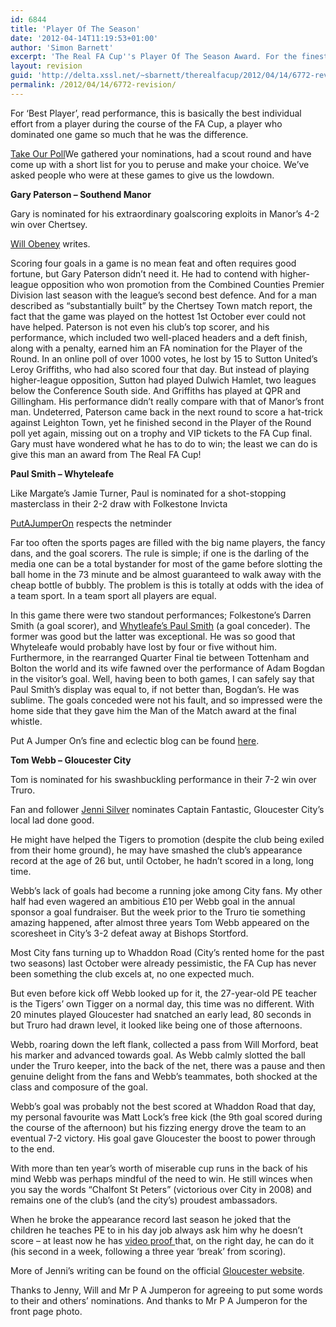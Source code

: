 ```yaml
---
id: 6844
title: 'Player Of The Season'
date: '2012-04-14T11:19:53+01:00'
author: 'Simon Barnett'
excerpt: 'The Real FA Cup''s Player Of The Season Award. For the finest single performance by a non-league player in this season''s FA Cup. There''s one goal scorer, one engine room and one net minder. You decided. Vote!'
layout: revision
guid: 'http://delta.xssl.net/~sbarnett/therealfacup/2012/04/14/6772-revision/'
permalink: /2012/04/14/6772-revision/
---
```


For ‘Best Player’, read performance, this is basically the best individual effort from a player during the course of the FA Cup, a player who dominated one game so much that he was the difference.

<a name="pd_a_6127614"></a><div class="CSS_Poll PDS_Poll" id="PDI_container6127614" style="display:inline-block;"></div><div id="PD_superContainer"></div><script charset="UTF-8" src="//static.polldaddy.com/p/6127614.js" type="text/javascript"></script><noscript>[Take Our Poll](https://poll.fm/6127614)</noscript>We gathered your nominations, had a scout round and have come up with a short list for you to peruse and make your choice. We’ve asked people who were at these games to give us the lowdown.

**Gary Paterson – Southend Manor**

Gary is nominated for his extraordinary goalscoring exploits in Manor’s 4-2 win over Chertsey.

[Will Obeney](https://twitter.com/#!/WillObeney) writes.

Scoring four goals in a game is no mean feat and often requires good fortune, but Gary Paterson didn’t need it. He had to contend with higher-league opposition who won promotion from the Combined Counties Premier Division last season with the league’s second best defence. And for a man described as “substantially built” by the Chertsey Town match report, the fact that the game was played on the hottest 1st October ever could not have helped. Paterson is not even his club’s top scorer, and his performance, which included two well-placed headers and a deft finish, along with a penalty, earned him an FA nomination for the Player of the Round. In an online poll of over 1000 votes, he lost by 15 to Sutton United’s Leroy Griffiths, who had also scored four that day. But instead of playing higher-league opposition, Sutton had played Dulwich Hamlet, two leagues below the Conference South side. And Griffiths has played at QPR and Gillingham. His performance didn’t really compare with that of Manor’s front man. Undeterred, Paterson came back in the next round to score a hat-trick against Leighton Town, yet he finished second in the Player of the Round poll yet again, missing out on a trophy and VIP tickets to the FA Cup final. Gary must have wondered what he has to do to win; the least we can do is give this man an award from The Real FA Cup!

**Paul Smith – Whyteleafe**

Like Margate’s Jamie Turner, Paul is nominated for a shot-stopping masterclass in their 2-2 draw with Folkestone Invicta

[PutAJumperOn](https://twitter.com/#!/putajumperon/status/152443512225398784) respects the netminder

Far too often the sports pages are filled with the big name players, the fancy dans, and the goal scorers. The rule is simple; if one is the darling of the media one can be a total bystander for most of the game before slotting the ball home in the 73 minute and be almost guaranteed to walk away with the cheap bottle of bubbly. The problem is this is totally at odds with the idea of a team sport. In a team sport all players are equal.

In this game there were two standout performances; Folkestone’s Darren Smith (a goal scorer), and [Whytleafe’s Paul Smith](http://putajumperon.wordpress.com/2011/11/17/a-day-in-kent/) (a goal conceder). The former was good but the latter was exceptional. He was so good that Whyteleafe would probably have lost by four or five without him. Furthermore, in the rearranged Quarter Final tie between Tottenham and Bolton the world and its wife fawned over the performance of Adam Bogdan in the visitor’s goal. Well, having been to both games, I can safely say that Paul Smith’s display was equal to, if not better than, Bogdan’s. He was sublime. The goals conceded were not his fault, and so impressed were the home side that they gave him the Man of the Match award at the final whistle.

Put A Jumper On’s fine and eclectic blog can be found [here](http://putajumperon.wordpress.com/).

**Tom Webb – Gloucester City**

Tom is nominated for his swashbuckling performance in their 7-2 win over Truro.

Fan and follower [Jenni Silver](https://twitter.com/#!/thegirlsilver) nominates Captain Fantastic, Gloucester City’s local lad done good.

He might have helped the Tigers to promotion (despite the club being exiled from their home ground), he may have smashed the club’s appearance record at the age of 26 but, until October, he hadn’t scored in a long, long time.

Webb’s lack of goals had become a running joke among City fans. My other half had even wagered an ambitious £10 per Webb goal in the annual sponsor a goal fundraiser. But the week prior to the Truro tie something amazing happened, after almost three years Tom Webb appeared on the scoresheet in City’s 3-2 defeat away at Bishops Stortford.

Most City fans turning up to Whaddon Road (City’s rented home for the past two seasons) last October were already pessimistic, the FA Cup has never been something the club excels at, no one expected much.

But even before kick off Webb looked up for it, the 27-year-old PE teacher is the Tigers’ own Tigger on a normal day, this time was no different. With 20 minutes played Gloucester had snatched an early lead, 80 seconds in but Truro had drawn level, it looked like being one of those afternoons.

Webb, roaring down the left flank, collected a pass from Will Morford, beat his marker and advanced towards goal. As Webb calmly slotted the ball under the Truro keeper, into the back of the net, there was a pause and then genuine delight from the fans and Webb’s teammates, both shocked at the class and composure of the goal.

Webb’s goal was probably not the best scored at Whaddon Road that day, my personal favourite was Matt Lock’s free kick (the 9th goal scored during the course of the afternoon) but his fizzing energy drove the team to an eventual 7-2 victory. His goal gave Gloucester the boost to power through to the end.

With more than ten year’s worth of miserable cup runs in the back of his mind Webb was perhaps mindful of the need to win. He still winces when you say the words “Chalfont St Peters” (victorious over City in 2008) and remains one of the club’s (and the city’s) proudest ambassadors.

When he broke the appearance record last season he joked that the children he teaches PE to in his day job always ask him why he doesn’t score – at least now he has [video proof ](http://www.youtube.com/watch?v=wpWjwqKVzxM)that, on the right day, he can do it (his second in a week, following a three year ‘break’ from scoring).

More of Jenni’s writing can be found on the official [Gloucester website](http://www.gloucestercityafc.com/).

Thanks to Jenny, Will and Mr P A Jumperon for agreeing to put some words to their and others’ nominations. And thanks to Mr P A Jumperon for the front page photo.